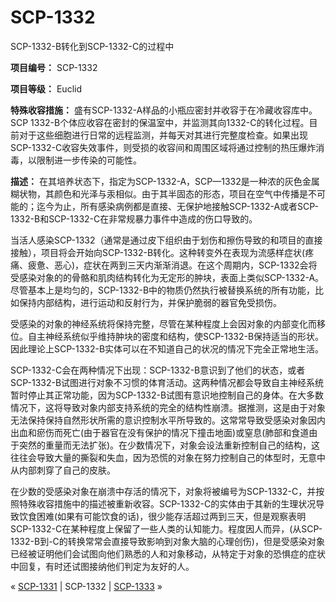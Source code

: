 # SCP-1332
                        




SCP-1332-B转化到SCP-1332-C的过程中



**项目编号：**  SCP-1332

**项目等级：**  Euclid

**特殊收容措施：** 盛有SCP-1332-A样品的小瓶应密封并收容于在冷藏收容库中。SCP 1332-B个体应收容在密封的保温室中，并监测其向1332-C的转化过程。目前对于这些细胞进行日常的远程监测，并每天对其进行完整度检查。如果出现SCP-1332-C收容失效事件，则受损的收容间和周围区域将通过控制的热压爆炸消毒，以限制进一步传染的可能性。

**描述：** 在其培养状态下，指定为SCP-1332-A，SCP—1332是一种浓的灰色金属糊状物，其颜色和光泽与汞相似。由于其半固态的形态，项目在空气中传播是不可能的；迄今为止，所有感染病例都是直接、无保护地接触SCP-1332-A或者SCP-1332-B和SCP-1332-C在非常规暴力事件中造成的伤口导致的。

当活人感染SCP-1332（通常是通过皮下组织由于划伤和擦伤导致的和项目的直接接触），项目将会开始向SCP-1332-B转化。这种转变外在表现为流感样症状(疼痛、疲惫、恶心)，症状在两到三天内渐渐消退。在这个周期内，SCP-1332会将受感染对象的的骨骼和肌肉结构转化为无定形的肿块，表面上类似SCP-1332-A。尽管基本上是均匀的，SCP-1332-B中的物质仍然执行被替换系统的所有功能，比如保持内部结构，进行运动和反射行为，并保护脆弱的器官免受损伤。

受感染的对象的神经系统将保持完整，尽管在某种程度上会因对象的内部变化而移位。自主神经系统似乎维持肿块的密度和结构，使SCP-1332-B保持适当的形状。因此理论上SCP-1332-B实体可以在不知道自己的状况的情况下完全正常地生活。

SCP-1332-C会在两种情况下出现：SCP-1332-B意识到了他们的状态，或者SCP-1332-B试图进行对象不习惯的体育活动。这两种情况都会导致自主神经系统暂时停止其正常功能，因为SCP-1332-B试图有意识地控制自己的身体。在大多数情况下，这将导致对象内部支持系统的完全的结构性崩溃。据推测，这是由于对象无法保持保持自然形状所需的意识控制水平所导致的。这常常导致受感染对象因内出血和瘀伤而死亡(由于器官在没有保护的情况下撞击地面)或窒息(肺部和食道由于突然的重量而无法扩张)。在少数情况下，对象会设法重新控制自己的结构，这往往会导致大量的撕裂和失血，因为恐慌的对象在努力控制自己的体型时，无意中从内部刺穿了自己的皮肤。

在少数的受感染对象在崩溃中存活的情况下，对象将被编号为SCP-1332-C，并按照特殊收容措施中的描述被重新收容。SCP-1332-C的实体由于其新的生理状况导致饮食困难(如果有可能饮食的话)，很少能存活超过两到三天，但是观察表明SCP-1332-C在某种程度上保留了一些人类的认知能力。程度因人而异，(从SCP-1332-B到-C的转换常常会直接导致影响到对象大脑的心理创伤)，但是受感染对象已经被证明他们会试图向他们熟悉的人和对象移动，从特定于对象的恐惧症的症状中回复，有时还试图接纳他们判定为友好的人。



« [SCP-1331](/scp-1331) | SCP-1332 | [SCP-1333](/scp-1333) »





                    